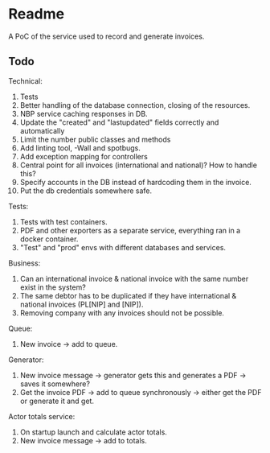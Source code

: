 # Readme

A PoC of the service used to record and generate invoices.

## Todo

Technical:
1. Tests
2. Better handling of the database connection, closing of the resources.
3. NBP service caching responses in DB.
4. Update the "created" and "lastupdated" fields correctly and automatically
5. Limit the number public classes and methods
6. Add linting tool, -Wall and spotbugs.
7. Add exception mapping for controllers
8. Central point for all invoices (international and national)? How to handle this?
9. Specify accounts in the DB instead of hardcoding them in the invoice.
10. Put the db credentials somewhere safe.

Tests:
1. Tests with test containers.
2. PDF and other exporters as a separate service, everything ran in a docker container.
3. "Test" and "prod" envs with different databases and services.

Business:
1. Can an international invoice & national invoice with the same number exist in the system?
2. The same debtor has to be duplicated if they have international & national invoices (PL[NIP] and [NIP]).
3. Removing company with any invoices should not be possible.

Queue:
1. New invoice -> add to queue.

Generator:
1. New invoice message -> generator gets this and generates a PDF -> saves it somewhere?
2. Get the invoice PDF -> add to queue synchronously -> either get the PDF or generate it and get.

Actor totals service:
1. On startup launch and calculate actor totals.
2. New invoice message -> add to totals.